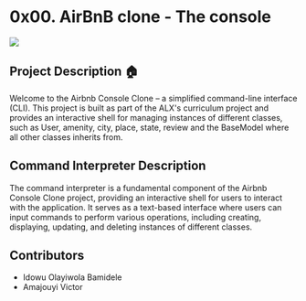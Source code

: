 # 0x00. AirBnB clone - The console

![](https://s3.amazonaws.com/alx-intranet.hbtn.io/uploads/medias/2018/6/65f4a1dd9c51265f49d0.png?X-Amz-Algorithm=AWS4-HMAC-SHA256&X-Amz-Credential=AKIARDDGGGOUSBVO6H7D%2F20240207%2Fus-east-1%2Fs3%2Faws4_request&X-Amz-Date=20240207T225607Z&X-Amz-Expires=86400&X-Amz-SignedHeaders=host&X-Amz-Signature=563fd665ed327a3ad57754d5db2e4ac73b8257e94e111fad7a4d7108b064107b)

## Project Description :house:

Welcome to the Airbnb Console Clone – a simplified command-line interface (CLI). This project is built as part of the ALX's curriculum project and provides an interactive shell for managing instances of different classes, such as User, amenity, city, place, state, review and the BaseModel where all other classes inherits from.

## Command Interpreter Description
The command interpreter is a fundamental component of the Airbnb Console Clone project, providing an interactive shell for users to interact with the application. It serves as a text-based interface where users can input commands to perform various operations, including creating, displaying, updating, and deleting instances of different classes.







## Contributors
- Idowu Olayiwola Bamidele
- Amajouyi Victor